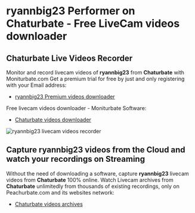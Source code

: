 # ryannbig23 Performer on Chaturbate - Free LiveCam videos downloader

## Chaturbate Live Videos Recorder

Monitor and record livecam videos of **ryannbig23** from **Chaturbate** with Moniturbate.com
Get a premium trial for free by just and only registering with your Email address:
* [ryannbig23 Premium videos downloader](https://moniturbate.com/request-demo-licence-key.html)

Free livecam videos downloader - Moniturbate Software:
* [Chaturbate videos downloader](https://moniturbate.com/moniturbate-download-software.html)

![ryannbig23 livecam videos recorder](https://peachurnet.com/templates/moniturbate-software.png)


## Capture ryannbig23 videos from the Cloud and watch your recordings on Streaming

Without the need of downloading a software, capture **ryannbig23** livecam videos from **Chaturbate** 100% online.
Watch Livecam archives from **Chaturbate** unlimitedly from thousands of existing recordings, only on Peachurbate.com and its websites network:
* [Chaturbate videos archives](https://peachurnet.com/)